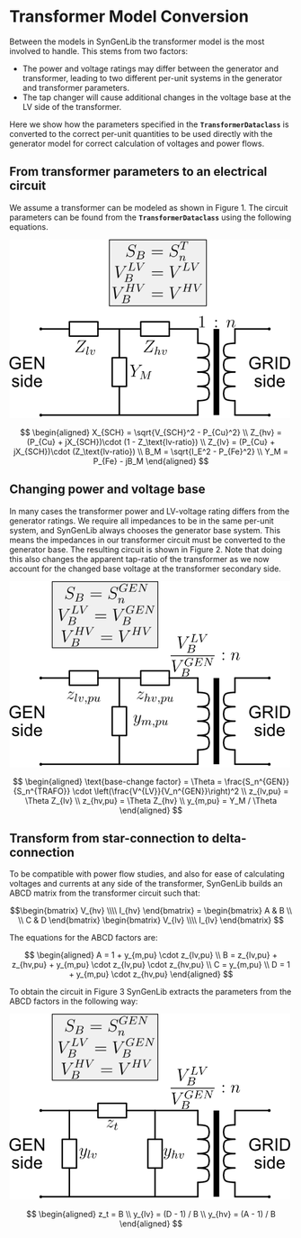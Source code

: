 # Transformer Model Conversion

Between the models in SynGenLib the transformer model is the most involved to handle. This stems from two factors:

* The power and voltage ratings may differ between the generator and transformer, leading to two different per-unit systems in the generator and transformer parameters.
* The tap changer will cause additional changes in the voltage base at the LV side of the transformer.

Here we show how the parameters specified in the **`TransformerDataclass`** is converted to the correct per-unit quantities to be used directly with the generator model for correct calculation of voltages and power flows.

## From transformer parameters to an electrical circuit

We assume a transformer can be modeled as shown in Figure 1. The circuit parameters can be found from the **`TransformerDataclass`** using the following equations.

![The transformer model after converting from transformer parameters to a basic circuit](../../../figures/transformer_model_1.png "Figure 1: Transformer circuit 1")

$$
\begin{aligned}
X_{SCH} = \sqrt{V_{SCH}^2 - P_{Cu}^2} \\
Z_{hv} = (P_{Cu} + jX_{SCH})\cdot (1 - Z_\text{lv-ratio}) \\
Z_{lv} = (P_{Cu} + jX_{SCH})\cdot (Z_\text{lv-ratio}) \\
B_M = \sqrt{I_E^2 - P_{Fe}^2} \\
Y_M = P_{Fe} - jB_M
\end{aligned}
$$

## Changing power and voltage base

In many cases the transformer power and LV-voltage rating differs from the generator ratings. We require all impedances to be in the same per-unit system, and SynGenLib always chooses the generator base system. This means the impedances in our transformer circuit must be converted to the generator base. The resulting circuit is shown in Figure 2. Note that doing this also changes the apparent tap-ratio of the transformer as we now account for the changed base voltage at the transformer secondary side.

![The transformer model after converting all impedances to the generator base](../../../figures/transformer_model_2.png "Figure 2: Transformer circuit 2")

$$
\begin{aligned}
\text{base-change factor} = \Theta = \frac{S_n^{GEN}}{S_n^{TRAFO}} \cdot \left(\frac{V^{LV}}{V_n^{GEN}}\right)^2 \\
z_{lv,pu} = \Theta Z_{lv} \\
z_{hv,pu} = \Theta Z_{hv} \\
y_{m,pu} = Y_M / \Theta
\end{aligned}
$$

## Transform from star-connection to delta-connection

To be compatible with power flow studies, and also for ease of calculating voltages and currents at any side of the transformer, SynGenLib builds an ABCD matrix from the transformer circuit such that:

$$\begin{bmatrix} V_{hv} \\\\ I_{hv} \end{bmatrix} =
\begin{bmatrix} A & B \\ \\ C & D \end{bmatrix}
\begin{bmatrix} V_{lv} \\\\ I_{lv} \end{bmatrix} $$

The equations for the ABCD factors are:

$$
\begin{aligned}
A = 1 + y_{m,pu} \cdot z_{lv,pu} \\
B = z_{lv,pu} + z_{hv,pu} + y_{m,pu} \cdot z_{lv,pu} \cdot z_{hv,pu} \\
C = y_{m,pu} \\
D = 1 + y_{m,pu} \cdot z_{hv,pu}
\end{aligned}
$$

To obtain the circuit in Figure 3 SynGenLib extracts the parameters from the ABCD factors in the following way:

![The transformer model after converting from the star connection to a delta connection](../../../figures/transformer_model_3.png "Figure 3: Transformer circuit 3")

$$
\begin{aligned}
z_t = B \\
y_{lv} = (D - 1) / B \\
y_{hv} = (A - 1) / B
\end{aligned}
$$
